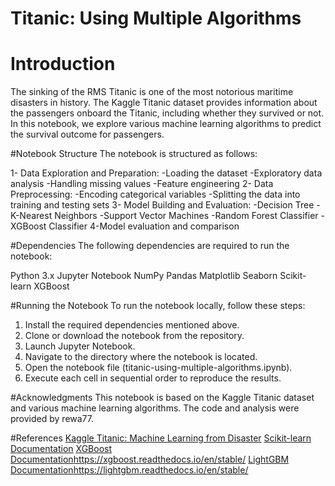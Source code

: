 # Titanic: Using Multiple Algorithms

# Introduction
The sinking of the RMS Titanic is one of the most notorious maritime disasters in history. The Kaggle Titanic dataset provides information about the passengers onboard the Titanic, including whether they survived or not. In this notebook, we explore various machine learning algorithms to predict the survival outcome for passengers.

#Notebook Structure
The notebook is structured as follows:

1- Data Exploration and Preparation: 
  -Loading the dataset
  -Exploratory data analysis
  -Handling missing values
  -Feature engineering
2- Data Preprocessing:
  -Encoding categorical variables
  -Splitting the data into training and testing sets
3- Model Building and Evaluation:
  -Decision Tree
  -K-Nearest Neighbors
  -Support Vector Machines
  -Random Forest Classifier
  -XGBoost Classifier 
4-Model evaluation and comparison


#Dependencies
The following dependencies are required to run the notebook:

Python 3.x
Jupyter Notebook
NumPy
Pandas
Matplotlib
Seaborn
Scikit-learn
XGBoost

#Running the Notebook
To run the notebook locally, follow these steps:

1. Install the required dependencies mentioned above.
2. Clone or download the notebook from the repository.
3. Launch Jupyter Notebook.
4. Navigate to the directory where the notebook is located.
5. Open the notebook file (titanic-using-multiple-algorithms.ipynb).
6. Execute each cell in sequential order to reproduce the results.

#Acknowledgments
This notebook is based on the Kaggle Titanic dataset and various machine learning algorithms. The code and analysis were provided by rewa77.

#References
[Kaggle Titanic: Machine Learning from Disaster](https://www.kaggle.com/c/titanic)
[Scikit-learn Documentation](https://scikit-learn.org/stable/)
[XGBoost Documentation](https://xgboost.readthedocs.io/en/stable/)https://xgboost.readthedocs.io/en/stable/
[LightGBM Documentation](https://lightgbm.readthedocs.io/en/stable/)https://lightgbm.readthedocs.io/en/stable/
